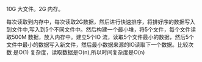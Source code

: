 10G 大文件。2G 内存。

每次读取到内存中，每次读取2G数据，然后进行快速排序，将排好序的数据写入到文件中,写入到5个不同文件中。然后构建一个最小堆，将5个文件，每个文件读取500M 数据，放入内存中。建立5个IO 流，读取5个文件最小的数据，然后5个文件中最小的数据写入新文件，然后最小数据来源的IO读取下一个数据。比较次数 是O(1) 复杂度，读取数据是O(n),所以时间复杂度是O(n)